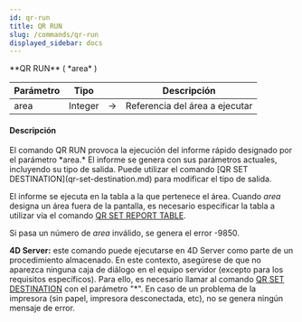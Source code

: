 ```yaml
---
id: qr-run
title: QR RUN
slug: /commands/qr-run
displayed_sidebar: docs
---
```


<!--REF #_command_.QR RUN.Syntax-->**QR RUN** ( *area* )<!-- END REF-->
<!--REF #_command_.QR RUN.Params-->
| Parámetro | Tipo |  | Descripción |
| --- | --- | --- | --- |
| area | Integer | &srarr; | Referencia del área a ejecutar |

<!-- END REF-->

#### Descripción 

<!--REF #_command_.QR RUN.Summary-->El comando QR RUN provoca la ejecución del informe rápido designado por el parámetro *area.<!-- END REF-->* El informe se genera con sus parámetros actuales, incluyendo su tipo de salida. Puede utilizar el comando [QR SET DESTINATION](qr-set-destination.md) para modificar el tipo de salida.

El informe se ejecuta en la tabla a la que pertenece el área. Cuando *area* designa un área fuera de la pantalla, es necesario especificar la tabla a utilizar vía el comando [QR SET REPORT TABLE](qr-set-report-table.md).

Si pasa un número de *area* inválido, se genera el error -9850.

**4D Server:** este comando puede ejecutarse en 4D Server como parte de un procedimiento almacenado. En este contexto, asegúrese de que no aparezca ninguna caja de diálogo en el equipo servidor (excepto para los requisitos específicos). Para ello, es necesario llamar al comando [QR SET DESTINATION](qr-set-destination.md) con el parámetro "\*". En caso de un problema de la impresora (sin papel, impresora desconectada, etc), no se genera ningún mensaje de error.
